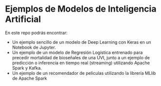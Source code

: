 # Ejemplos de Modelos de Inteligencia Artificial

En este repo podrás encontrar:
- Un ejemplo sencillo de un modelo de Deep Learning con Keras en un Notebook de Jupyter.
- Un ejemplo de un modelo de Regresión Logística entrenado para precedir mortalidad de bioseñales de una UVI, junto a un ejemplo de predicción o inferencia en tiempo real (streaming) utilizando Apache Spark y Kafka.
- Un ejemplo de un recomendador de películas utilizando la librería MLlib de Apache Spark
